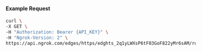 <!-- Code generated for API Clients. DO NOT EDIT. -->

#### Example Request

```bash
curl \
-X GET \
-H "Authorization: Bearer {API_KEY}" \
-H "Ngrok-Version: 2" \
https://api.ngrok.com/edges/https/edghts_2q1yLWXsP6tF03GoF822yMr6sAM/routes/edghtsrt_2q1yLWoW595ssclV80UONqthc6v/saml
```
